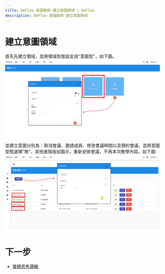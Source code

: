 ```yaml
---
title: DmFlow 意圖範例-建立意圖領域 | DmFlow
description: DmFlow 意圖範例-建立意圖領域
---
```


# 建立意圖領域
首先先建立領域，並將領域型態設定成"意圖型"，如下圖。
![DmFlow 意圖範例-建立意圖領域](../../../../../../images/tw/intro-001.png "DmFlow 意圖範例-建立意圖領域")

並建立意圖分別為：取消會議、邀請成員、修改會議時間以及預約會議，並將意圖型態選擇"無"，其他進階版如圖示，重新安排會議，不再本次教學內容。如下圖:
![DmFlow 意圖範例-建立意圖領域](../../../../../../images/tw/intro-002.png "DmFlow 意圖範例-建立意圖領域")

# 下一步
- [實體思考邏輯](../../tutorials/intro/entity-logical.html)